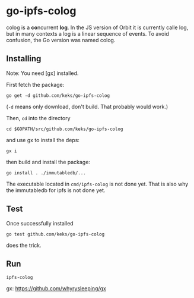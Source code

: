 # go-ipfs-colog

colog is a **co**ncurrent **log**. In the JS version of Orbit it is currently calle log, but in many contexts a log is a linear sequence of events. To avoid confusion, the Go version was named colog.

## Installing

Note: You need [gx] installed.

First fetch the package:
```
go get -d github.com/keks/go-ipfs-colog
```
(`-d` means only download, don't build. That probably would work.)

Then, `cd` into the directory
```
cd $GOPATH/src/github.com/keks/go-ipfs-colog
```
and use gx to install the deps:
```
gx i
```
then build and install the package:
```
go install . ./immutabledb/...
```

The executable located in `cmd/ipfs-colog` is not done yet. That is also why the immutabledb for ipfs is not done yet.

## Test
Once successfully installed

```
go test github.com/keks/go-ipfs-colog
```
does the trick.

## Run
```
ipfs-colog
```

gx: https://github.com/whyrysleeping/gx
